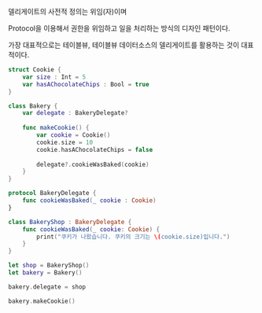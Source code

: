 델리게이트의 사전적 정의는 위임(자)이며

Protocol을 이용해서 권한을 위임하고 일을 처리하는 방식의 디자인 패턴이다. 



가장 대표적으로는 테이블뷰, 테이블뷰 데이터소스의 델리게이트를 활용하는 것이 대표적이다. 



```swift
struct Cookie {
    var size : Int = 5
    var hasAChocolateChips : Bool = true
}

class Bakery {
    var delegate : BakeryDelegate?
    
    func makeCookie() {
        var cookie = Cookie()
        cookie.size = 10
        cookie.hasAChocolateChips = false
        
        delegate?.cookieWasBaked(cookie)
    }
}

protocol BakeryDelegate {
    func cookieWasBaked(_ cookie : Cookie)
}

class BakeryShop : BakeryDelegate {
    func cookieWasBaked(_ cookie: Cookie) {
        print("쿠키가 나왔습니다. 쿠키의 크기는 \(cookie.size)입니다.")
    }
}

let shop = BakeryShop()
let bakery = Bakery()

bakery.delegate = shop

bakery.makeCookie()

```

